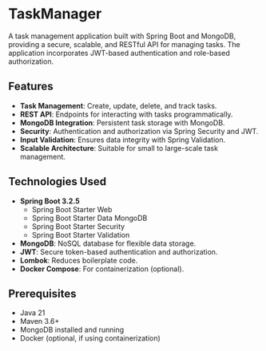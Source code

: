 # TaskManager

A task management application built with Spring Boot and MongoDB, providing a secure, scalable, and RESTful API for managing tasks. The application incorporates JWT-based authentication and role-based authorization.

## Features

- **Task Management**: Create, update, delete, and track tasks.
- **REST API**: Endpoints for interacting with tasks programmatically.
- **MongoDB Integration**: Persistent task storage with MongoDB.
- **Security**: Authentication and authorization via Spring Security and JWT.
- **Input Validation**: Ensures data integrity with Spring Validation.
- **Scalable Architecture**: Suitable for small to large-scale task management.
  
## Technologies Used

- **Spring Boot 3.2.5**
  - Spring Boot Starter Web
  - Spring Boot Starter Data MongoDB
  - Spring Boot Starter Security
  - Spring Boot Starter Validation
- **MongoDB**: NoSQL database for flexible data storage.
- **JWT**: Secure token-based authentication and authorization.
- **Lombok**: Reduces boilerplate code.
- **Docker Compose**: For containerization (optional).

## Prerequisites

- Java 21
- Maven 3.6+
- MongoDB installed and running
- Docker (optional, if using containerization)
